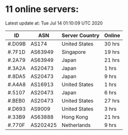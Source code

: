 # 11 online servers:

Latest update at: Tue Jul 14 01:10:09 UTC 2020

| ID | ASN | Server Country | Online |
| -- | --- | -------------- | ------ |
| #.D09B | AS174 | United States | 30 hrs |
| #.7F1D | AS63949 | Singapore | 19 hrs |
| #.2A79 | AS63949 | Japan | 21 hrs |
| #.3A2A | AS20473 | Japan | 1 hrs |
| #.8DA5 | AS20473 | Japan | 9 hrs |
| #.A4A8 | AS16913 | United States | 1 hrs |
| #.5107 | AS20473 | Japan | 6 hrs |
| #.BEB0 | AS20473 | United States | 27 hrs |
| #.D693 | AS9009 | United States | 3 hrs |
| #.33B9 | AS63888 | Hong Kong | 21 hrs |
| #.770F | AS202425 | Netherlands | 9 hrs |

